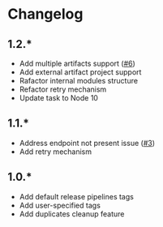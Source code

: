 # Changelog

## 1.2.*

- Add multiple artifacts support ([#6](https://github.com/dmitryserbin/azdev-artifacts-tagger/issues/6))
- Add external artifact project support
- Rafactor internal modules structure
- Refactor retry mechanism
- Update task to Node 10

## 1.1.*

- Address endpoint not present issue ([#3](https://github.com/dmitryserbin/azdev-artifacts-tagger/issues/3))
- Add retry mechanism

## 1.0.*

- Add default release pipelines tags
- Add user-specified tags
- Add duplicates cleanup feature
